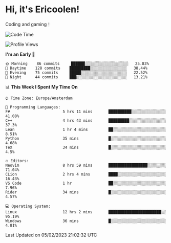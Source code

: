 # Hi, it's Ericoolen!
Coding and gaming！

<!--START_SECTION:waka-->
![Code Time](http://img.shields.io/badge/Code%20Time-663%20hrs%2023%20mins-blue)

![Profile Views](http://img.shields.io/badge/Profile%20Views-17-blue)

**I'm an Early 🐤** 

```text
🌞 Morning    86 commits     ██████░░░░░░░░░░░░░░░░░░░   25.83% 
🌆 Daytime    128 commits    █████████░░░░░░░░░░░░░░░░   38.44% 
🌃 Evening    75 commits     █████░░░░░░░░░░░░░░░░░░░░   22.52% 
🌙 Night      44 commits     ███░░░░░░░░░░░░░░░░░░░░░░   13.21%

```


📊 **This Week I Spent My Time On** 

```text
⌚︎ Time Zone: Europe/Amsterdam

💬 Programming Languages: 
F#                       5 hrs 11 mins       ██████████░░░░░░░░░░░░░░░   41.08% 
C++                      4 hrs 43 mins       █████████░░░░░░░░░░░░░░░░   37.3% 
Lean                     1 hr 4 mins         ██░░░░░░░░░░░░░░░░░░░░░░░   8.51% 
Python                   35 mins             █░░░░░░░░░░░░░░░░░░░░░░░░   4.68% 
TeX                      34 mins             █░░░░░░░░░░░░░░░░░░░░░░░░   4.5%

🔥 Editors: 
Neovim                   8 hrs 59 mins       █████████████████░░░░░░░░   71.04% 
CLion                    2 hrs 4 mins        ████░░░░░░░░░░░░░░░░░░░░░   16.43% 
VS Code                  1 hr                ██░░░░░░░░░░░░░░░░░░░░░░░   7.96% 
Rider                    34 mins             █░░░░░░░░░░░░░░░░░░░░░░░░   4.57%

💻 Operating System: 
Linux                    12 hrs 2 mins       ███████████████████████░░   95.19% 
Windows                  36 mins             █░░░░░░░░░░░░░░░░░░░░░░░░   4.81%

```


 Last Updated on 05/02/2023 21:02:32 UTC
<!--END_SECTION:waka-->

